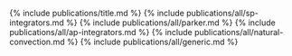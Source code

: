 {% include publications/title.md %}
{% include publications/all/sp-integrators.md %}
{% include publications/all/parker.md %}
{% include publications/all/ap-integrators.md %}
{% include publications/all/natural-convection.md %}
{% include publications/all/generic.md %}